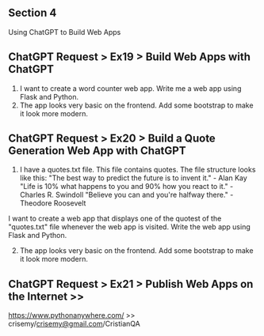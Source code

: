Section 4 
---------

Using ChatGPT to Build Web Apps

## ChatGPT Request > Ex19 > Build Web Apps with ChatGPT
1. I want to create a word counter web app. Write me a web app using Flask and Python.
2. The app looks very basic on the frontend. Add some bootstrap to make it look more modern.

## ChatGPT Request > Ex20 > Build a Quote Generation Web App with ChatGPT
1. I have a quotes.txt file. This file contains quotes. The file structure looks like this:
"The best way to predict the future is to invent it." - Alan Kay
"Life is 10% what happens to you and 90% how you react to it." - Charles R. Swindoll
"Believe you can and you're halfway there." - Theodore Roosevelt

I want to create a web app that displays one of the quotest of the "quotes.txt" file whenever 
the web app is visited. Write the web app using Flask and Python.

2. The app looks very basic on the frontend. Add some bootstrap to make it look more modern.

## ChatGPT Request > Ex21 > Publish Web Apps on the Internet >> 
https://www.pythonanywhere.com/ >> crisemy/crisemy@gmail.com/CristianQA

